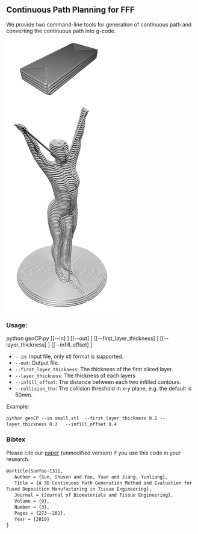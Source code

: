 ## Continuous Path Planning for FFF

We provide two command-line tools for generation of continuous path and converting the continuous path into g-code.

<p float="left">
<img src="../../../doc/smallcpath-1.png" alt="small"  width="300" />
<img src="../../../doc/femalecpath-1.png" alt="femalecpath-1"  width="300"  />
</p>

### Usage:

python genCP.py [[--in] <stl file>] [[--out] <path file>] [[--first_layer_thickness] <float number>] [[--layer_thickness] <float number>] [[--infill_offset] <float number>]   

* `--in`:  Input file, only stl format is supported.
* `--out`: Output file.
* `--first_layer_thickness`: The thickness of the first sliced layer.
* `--layer_thickness`: The thickness of each layers
* `--infill_offset`: The distance between each two infilled contours.  
* `--collision_thx`: The collision threshold in x-y plane, e.g. the default is 50mm.

Example:

```
python genCP --in small.stl  --first_layer_thickness 0.2 --layer_thickness 0.3   --infill_offset 0.4
```


### Bibtex
Please cite our [paper](../../../doc/ContiPath.pdf) (unmodified version) if you use this code in your research.
```
@article{SunYao-1311,
   Author = {Sun, Shusen and Yao, Yuan and Jiang, Yunliang},
   Title = {A 3D Continuous Path Generation Method and Evaluation for Fused Deposition Manufacturing in Tissue Engineering},
   Journal = {Journal of Biomaterials and Tissue Engineering},
   Volume = {9},
   Number = {3},
   Pages = {273--282},
   Year = {2019} 
}
```